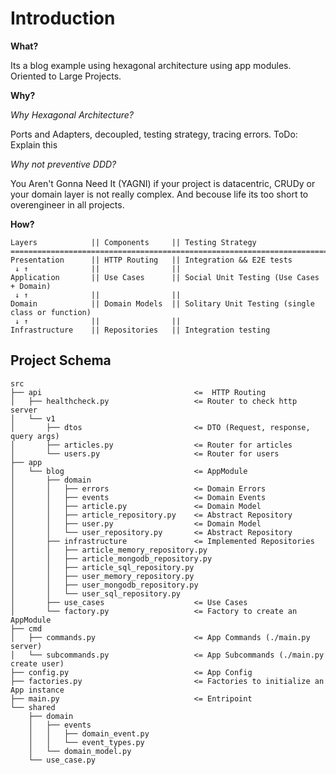 # Introduction

**What?**

Its a blog example using hexagonal architecture using app modules. Oriented to Large Projects.

**Why?**

_Why Hexagonal Architecture?_

Ports and Adapters, decoupled, testing strategy, tracing errors. ToDo: Explain this

_Why not preventive DDD?_

You Aren't Gonna Need It (YAGNI) if your project is datacentric, CRUDy or your domain layer is not really complex.
And becouse life its too short to overengineer in all projects.

**How?**

```
Layers            || Components     || Testing Strategy
=========================================================================================
Presentation      || HTTP Routing   || Integration && E2E tests
 ↓ ↑              ||                ||
Application       || Use Cases      || Social Unit Testing (Use Cases + Domain)
 ↓ ↑              ||                ||
Domain            || Domain Models  || Solitary Unit Testing (single class or function)
 ↓ ↑              ||                ||
Infrastructure    || Repositories   || Integration testing
```

## Project Schema

```
src
├── api                                  <=  HTTP Routing
│   ├── healthcheck.py                   <= Router to check http server
│   └── v1
│       ├── dtos                         <= DTO (Request, response, query args)
│       ├── articles.py                  <= Router for articles
│       └── users.py                     <= Router for users
├── app
│   └── blog                             <= AppModule
│       ├── domain
│       │   ├── errors                   <= Domain Errors
│       │   ├── events                   <= Domain Events
│       │   ├── article.py               <= Domain Model
│       │   ├── article_repository.py    <= Abstract Repository
│       │   ├── user.py                  <= Domain Model
│       │   └── user_repository.py       <= Abstract Repository
│       ├── infrastructure               <= Implemented Repositories
│       │   ├── article_memory_repository.py
│       │   ├── article_mongodb_repository.py
│       │   ├── article_sql_repository.py
│       │   ├── user_memory_repository.py
│       │   ├── user_mongodb_repository.py
│       │   └── user_sql_repository.py
│       ├── use_cases                    <= Use Cases
│       └── factory.py                   <= Factory to create an AppModule
├── cmd
│   ├── commands.py                      <= App Commands (./main.py server)
│   └── subcommands.py                   <= App Subcommands (./main.py create user)
├── config.py                            <= App Config
├── factories.py                         <= Factories to initialize an App instance
├── main.py                              <= Entripoint
└── shared
    ├── domain
    │   ├── events
    │   │   ├── domain_event.py
    │   │   └── event_types.py
    │   └── domain_model.py
    └── use_case.py
```
